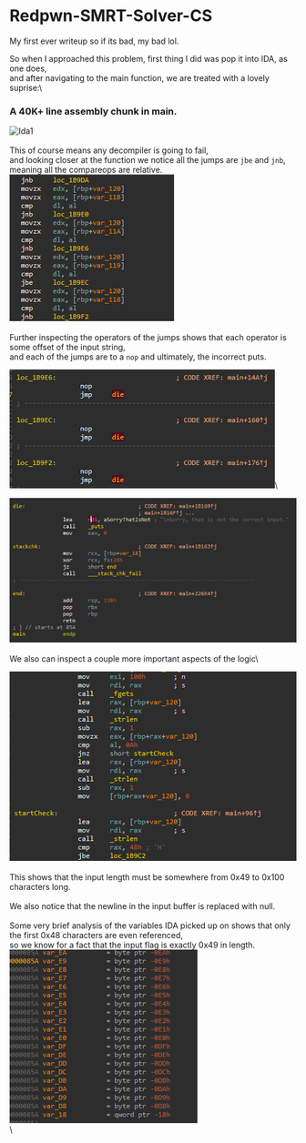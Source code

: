 # Redpwn-SMRT-Solver-CS
My first ever writeup so if its bad, my bad lol.

So when I approached this problem, first thing I did was pop it into IDA, as one does,\
and after navigating to the main function, we are treated with a lovely suprise:\
### A 40K+ line assembly chunk in main.
![Ida1](/img/ida1.gif)\
\
This of course means any decompiler is going to fail,\
and looking closer at the function we notice all the jumps are `jbe` and `jnb`, meaning all the compareops are relative.\
![Ida2](/img/ida2.png)\
\
Further inspecting the operators of the jumps shows that each operator is some offset of the input string,\
and each of the jumps are to a `nop` and ultimately, the incorrect puts.

![Ida3](/img/ida3.png)\

![Ida4](/img/ida4.png)\
\
We also can inspect a couple more important aspects of the logic\

![Ida5](/img/ida5.png)\
\
This shows that the input length must be somewhere from 0x49 to 0x100 characters long.\
\
We also notice that the newline in the input buffer is replaced with null.\
\
Some very brief analysis of the variables IDA picked up on shows that only the first 0x48 characters are even referenced,\
so we know for a fact that the input flag is exactly 0x49 in length.\
![Ida6](/img/ida6.png)\
\
